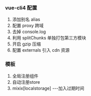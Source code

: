 ### vue-cli4 配置
1. 添加别名 alias
2. 配置 proxy 跨域
3. 去掉 console.log
4. 利用 splitChunks 单独打包第三方模块
5. 开启 gzip 压缩
6. 配置 externals 引入 cdn 资源

### 模板
1. 全局注册组件
2. 自动注册store
2. mixix[localstorage] ---加入过期时间